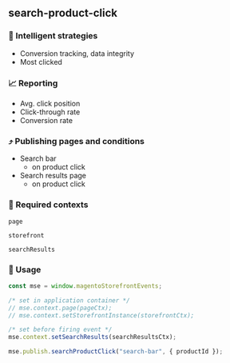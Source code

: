 ## search-product-click

### 🤖 Intelligent strategies

-   Conversion tracking, data integrity
-   Most clicked

### 📈 Reporting

-   Avg. click position
-   Click-through rate
-   Conversion rate

### ⤴️ Publishing pages and conditions

-   Search bar
    -   on product click
-   Search results page
    -   on product click

### 🛄 Required contexts

`page`

`storefront`

`searchResults`

### 🔧 Usage

```javascript
const mse = window.magentoStorefrontEvents;

/* set in application container */
// mse.context.page(pageCtx);
// mse.context.setStorefrontInstance(storefrontCtx);

/* set before firing event */
mse.context.setSearchResults(searchResultsCtx);

mse.publish.searchProductClick("search-bar", { productId });
```
